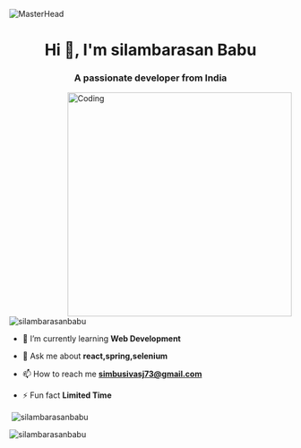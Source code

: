 ![MasterHead](https://miro.medium.com/v2/resize:fit:2000/1*-ntL3Dsvc-dJ5cLGRtSuEw.gif)
<h1 align="center">Hi 👋, I'm silambarasan Babu</h1>
<h3 align="center">A passionate developer from India</h3>
<img align="right" alt="Coding" width="400" src="https://camo.githubusercontent.com/cae12fddd9d6982901d82580bdf321d81fb299141098ca1c2d4891870827bf17/68747470733a2f2f6d69726f2e6d656469756d2e636f6d2f6d61782f313336302f302a37513379765349765f7430696f4a2d5a2e676966">

<p align="left"> <img src="https://komarev.com/ghpvc/?username=silambarasanbabu&label=Profile%20views&color=0e75b6&style=flat" alt="silambarasanbabu" /> </p>

- 🌱 I’m currently learning **Web Development**

- 💬 Ask me about **react,spring,selenium**

- 📫 How to reach me **simbusivasj73@gmail.com**

- ⚡ Fun fact **Limited Time**

</p>

<p>&nbsp;<img align="center" src="https://github-readme-stats.vercel.app/api?username=silambarasanbabu&show_icons=true&locale=en" alt="silambarasanbabu" /></p>

<p><img align="center" src="https://github-readme-streak-stats.herokuapp.com/?user=silambarasanbabu&" alt="silambarasanbabu" /></p>




